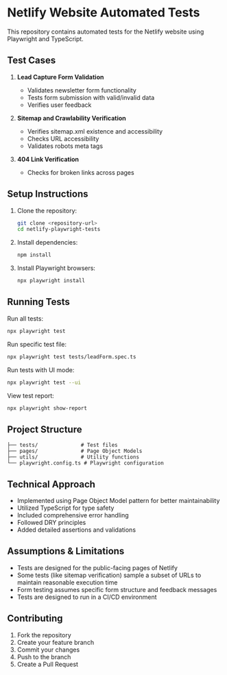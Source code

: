 # Netlify Website Automated Tests

This repository contains automated tests for the Netlify website using Playwright and TypeScript.

## Test Cases

1. **Lead Capture Form Validation**

   - Validates newsletter form functionality
   - Tests form submission with valid/invalid data
   - Verifies user feedback

2. **Sitemap and Crawlability Verification**

   - Verifies sitemap.xml existence and accessibility
   - Checks URL accessibility
   - Validates robots meta tags

3. **404 Link Verification**
   - Checks for broken links across pages

## Setup Instructions

1. Clone the repository:

   ```bash
   git clone <repository-url>
   cd netlify-playwright-tests
   ```

2. Install dependencies:

   ```bash
   npm install
   ```

3. Install Playwright browsers:
   ```bash
   npx playwright install
   ```

## Running Tests

Run all tests:

```bash
npx playwright test
```

Run specific test file:

```bash
npx playwright test tests/leadForm.spec.ts
```

Run tests with UI mode:

```bash
npx playwright test --ui
```

View test report:

```bash
npx playwright show-report
```

## Project Structure

```
├── tests/              # Test files
├── pages/              # Page Object Models
├── utils/              # Utility functions
└── playwright.config.ts # Playwright configuration
```

## Technical Approach

- Implemented using Page Object Model pattern for better maintainability
- Utilized TypeScript for type safety
- Included comprehensive error handling
- Followed DRY principles
- Added detailed assertions and validations

## Assumptions & Limitations

- Tests are designed for the public-facing pages of Netlify
- Some tests (like sitemap verification) sample a subset of URLs to maintain reasonable execution time
- Form testing assumes specific form structure and feedback messages
- Tests are designed to run in a CI/CD environment

## Contributing

1. Fork the repository
2. Create your feature branch
3. Commit your changes
4. Push to the branch
5. Create a Pull Request
